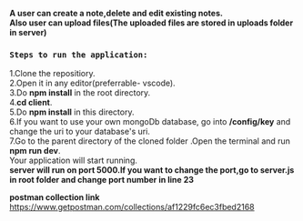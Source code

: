 

**A user can create a note,delete and edit existing notes.<br/>
 Also user can upload files(The uploaded files are stored in uploads folder in server)**


### `Steps to run the application:`
1.Clone the repositiory.<br/>
2.Open it in any editor(preferrable- vscode).<br/>
3.Do **npm install** in the root directory.<br/>
4.**cd client**.<br/>
5.Do **npm install** in this directory.<br/>
6.If you want to use your own mongoDb database, go into **/config/key** and change the uri to  your database's uri.<br/>
7.Go to the parent directory of the cloned folder .Open the terminal and run **npm run dev**.
<br/>
Your application will start running.
<br/>
**server will run on port 5000.If you want to change the port,go to server.js in root folder and change port number in line 23**
<br/>

**postman collection link**<br/>
https://www.getpostman.com/collections/af1229fc6ec3fbed2168
